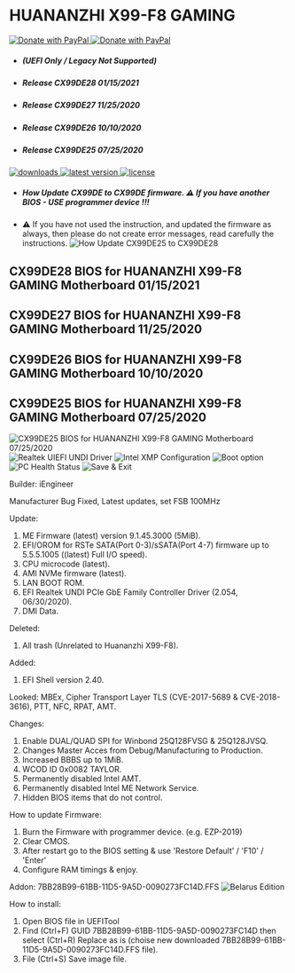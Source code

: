 # HUANANZHI X99-F8 GAMING

<a href="https://www.paypal.com/donate?hosted_button_id=ASF2H5CU95MUQ">
  <img src="https://raw.githubusercontent.com/BIOS-iEngineer/PNG/main/PayPal.png" alt="Donate with PayPal" />
</a>
<a href="https://www.paypal.com/donate?hosted_button_id=ASF2H5CU95MUQ">
  <img src="https://raw.githubusercontent.com/BIOS-iEngineer/PNG/main/QR-PayPal.png" alt="Donate with PayPal" />
</a>

* ##### (UEFI Only / Legacy Not Supported)
* ##### Release CX99DE28 01/15/2021
* ##### Release CX99DE27 11/25/2020
* ##### Release CX99DE26 10/10/2020
* ##### Release CX99DE25 07/25/2020

<div align="left">
    <a href="https://github.com/BIOS-iEngineer/HUANANZHI-X99-F8/releases">
        <img src="https://img.shields.io/github/downloads/BIOS-iEngineer/HUANANZHI-X99-F8/total.svg?color=silver&style=for-the-badge&logo=appveyor" alt="downloads"/>
    </a>
    <a href="https://github.com/BIOS-iEngineer/HUANANZHI-X99-F8/releases/latest">
        <img src="https://img.shields.io/github/release/BIOS-iEngineer/HUANANZHI-X99-F8.svg?color=silver&style=for-the-badge&logo=appveyor" alt="latest version"/>
    </a>
    <a href="https://github.com/BIOS-iEngineer/HUANANZHI-X99-F8/blob/master/License">
        <img src="https://img.shields.io/github/license/BIOS-iEngineer/HUANANZHI-X99-F8.svg?style=for-the-badge&logo=appveyor" alt="license"/>
    </a>
</div>

* ##### How Update CX99DE to CX99DE firmware. ⚠️ If you have another BIOS - USE programmer device !!!
* ⚠️ If you have not used the instruction, and updated the firmware as always, then please do not create error messages, read carefully the instructions.
![How Update CX99DE25 to CX99DE28](CX99DE26.png)

## CX99DE28 BIOS for HUANANZHI X99-F8 GAMING Motherboard 01/15/2021
## CX99DE27 BIOS for HUANANZHI X99-F8 GAMING Motherboard 11/25/2020
## CX99DE26 BIOS for HUANANZHI X99-F8 GAMING Motherboard 10/10/2020
## CX99DE25 BIOS for HUANANZHI X99-F8 GAMING Motherboard 07/25/2020
  
![CX99DE25 BIOS for HUANANZHI X99-F8 GAMING Motherboard 07/25/2020](MAIN.PNG)
![Realtek UIEFI UNDI Driver](UNDI.png)
![Intel XMP Configuration](MEMORY.png)
![Boot option](BOOT.png)
![PC Health Status](PM.png)
![Save & Exit](SAVE.png)

  Builder: iEngineer

  Manufacturer Bug Fixed, Latest updates, set FSB 100MHz

  Update:
1) ME Firmware (latest) version 9.1.45.3000 (5MiB).
2) EFI/OROM for RSTe SATA(Port 0-3)/sSATA(Port 4-7) firmware up to 5.5.5.1005 ((latest) Full I/O speed).
3) CPU microcode (latest).
4) AMI NVMe firmware (latest).
5) LAN BOOT ROM.
6) EFI Realtek UNDI PCIe GbE Family Controller Driver (2.054, 06/30/2020).
7) DMI Data.

  Deleted:
1) All trash (Unrelated to Huananzhi X99-F8).

  Added:
1) EFI Shell version 2.40.

  Looked:
MBEx, Cipher Transport Layer TLS (CVE-2017-5689 & CVE-2018-3616), PTT, NFC, RPAT, AMT.

  Changes:
1) Enable DUAL/QUAD SPI for Winbond 25Q128FVSG & 25Q128JVSQ.
2) Changes Master Acces from Debug/Manufacturing to Production.
3) Increased BBBS up to 1MiB.
4) WCOD ID 0x0082 TAYLOR.
5) Permanently disabled Intel AMT.
6) Permanently disabled Intel ME Network Service.
7) Hidden BIOS items that do not control.

  How to update Firmware:
1) Burn the Firmware with programmer device. (e.g. EZP-2019)
2) Clear CMOS.
3) After restart go to the BIOS setting & use 'Restore Default' / 'F10' / 'Enter'
4) Configure RAM timings & enjoy.

Addon: 7BB28B99-61BB-11D5-9A5D-0090273FC14D.FFS
![Belarus Edition](BELARUS-EDITION.png)

  How to install:
1) Open BIOS file in UEFITool
2) Find (Ctrl+F) GUID 7BB28B99-61BB-11D5-9A5D-0090273FC14D then select (Ctrl+R) Replace as is (choise new downloaded  7BB28B99-61BB-11D5-9A5D-0090273FC14D.FFS file).
3) File (Ctrl+S) Save image file.

